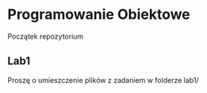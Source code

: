 # Programowanie Obiektowe

Początek repozytorium

## Lab1

Proszę o umieszczenie plików z zadaniem w folderze lab1/
